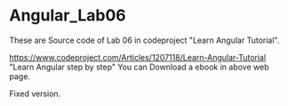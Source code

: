 # Angular_Lab06
These are Source code of Lab 06 in codeproject "Learn Angular Tutorial".

https://www.codeproject.com/Articles/1207118/Learn-Angular-Tutorial
"Learn Angular step by step"
You can Download a ebook in above web page.


Fixed version.
